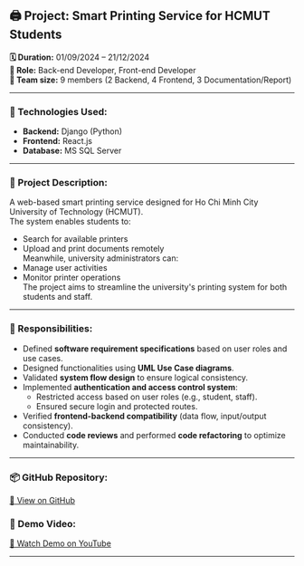 ## 🖨️ Project: Smart Printing Service for HCMUT Students

**🗓 Duration:** 01/09/2024 – 21/12/2024  
**🎯 Role:** Back-end Developer, Front-end Developer  
**👥 Team size:** 9 members (2 Backend, 4 Frontend, 3 Documentation/Report)

---

### 🧰 Technologies Used:
- **Backend:** Django (Python)
- **Frontend:** React.js
- **Database:** MS SQL Server

---

### 📖 Project Description:
A web-based smart printing service designed for Ho Chi Minh City University of Technology (HCMUT).  
The system enables students to:
- Search for available printers
- Upload and print documents remotely  
Meanwhile, university administrators can:
- Manage user activities
- Monitor printer operations  
The project aims to streamline the university's printing system for both students and staff.

---

### 🧩 Responsibilities:
- Defined **software requirement specifications** based on user roles and use cases.
- Designed functionalities using **UML Use Case diagrams**.
- Validated **system flow design** to ensure logical consistency.
- Implemented **authentication and access control system**:
  - Restricted access based on user roles (e.g., student, staff).
  - Ensured secure login and protected routes.
- Verified **frontend-backend compatibility** (data flow, input/output consistency).
- Conducted **code reviews** and performed **code refactoring** to optimize maintainability.

---
### 📦 GitHub Repository:
[🔗 View on GitHub](https://github.com/MartinDawn/Software_engineering)
### 🔗 Demo Video:
[🎥 Watch Demo on YouTube](https://youtu.be/O_f7NtuG4kA)

---

